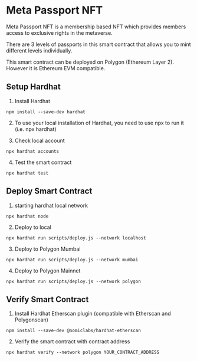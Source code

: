 # Meta Passport NFT

Meta Passport NFT is a membership based NFT which provides members access to exclusive rights in the metaverse.

There are 3 levels of passports in this smart contract that allows you to mint different levels individually.

This smart contract can be deployed on Polygon (Ethereum Layer 2). However it is Ethereum EVM compatible.

## Setup Hardhat
1. Install Hardhat

```npm install --save-dev hardhat```

2. To use your local installation of Hardhat, you need to use npx to run it (i.e. npx hardhat)

3. Check local account

```npx hardhat accounts```
    
4. Test the smart contract

```npx hardhat test```

## Deploy Smart Contract

1. starting hardhat local network

```npx hardhat node```

2. Deploy to local

```npx hardhat run scripts/deploy.js --network localhost```
    
3. Deploy to Polygon Mumbai

```npx hardhat run scripts/deploy.js --network mumbai```
    
4. Deploy to Polygon Mainnet

```npx hardhat run scripts/deploy.js --network polygon```
    
## Verify Smart Contract
1. Install Hardhat Etherscan plugin (compatible with Etherscan and Polygonscan)

```npm install --save-dev @nomiclabs/hardhat-etherscan```
    
2. Verify the smart contract with contract address

```npx hardhat verify --network polygon YOUR_CONTRACT_ADDRESS```


